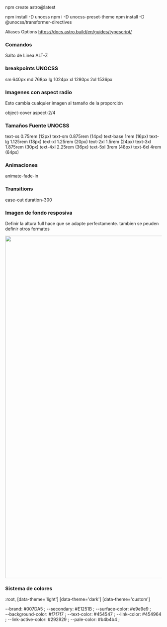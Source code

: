 npm create astro@latest

npm install -D unocss 
npm i -D unocss-preset-theme
npm install -D @unocss/transformer-directives


Aliases Options
https://docs.astro.build/en/guides/typescript/



### Comandos
Salto de Linea ALT-Z

### breakpoints UNOCSS

sm	640px
md	768px
lg	1024px
xl	1280px
2xl	1536px

### Imagenes con aspect radio 

Esto cambia cualquier imagen al tamaño de la proporción

object-cover aspect-2/4

### Tamaños Fuente UNOCSS

text-xs	    0.75rem (12px)
text-sm	    0.875rem (14px)
text-base	1rem (16px)
text-lg	    1.125rem (18px)
text-xl	    1.25rem (20px)
text-2xl	1.5rem (24px)
text-3xl	1.875rem (30px)
text-4xl	2.25rem (36px)
text-5xl	3rem (48px)
text-6xl	4rem (64px)

### Animaciones

animate-fade-in  

### Transitions
ease-out duration-300 

### Imagen de fondo resposiva 

Definir la altura full hace que se adapte perfectamente. tambien se peuden definir otros formatos

<picture>
    <source  media="(max-width: 900px)" srcset="/assets/images/imagen-mobil.webp"> 
    <img class="absolute z-0 object-cover h-full" src="/assets/images/imagen-grande.webp" alt="" width="1980" height="1100">
</picture>

### Sistema de colores

:root,
[data-theme='light'] 
[data-theme='dark']
[data-theme='custom']

--brand:		        #007DA5 ;
--secondary:	        #E1251B ;
--surface-color:	    #e9e9e9 ;       
--background-color:     #f7f7f7 ;
--text-color:           #454547 ;
--link-color:           #454964 ;
--link-active-color:    #292929 ;
--pale-color:           #b4b4b4 ;
